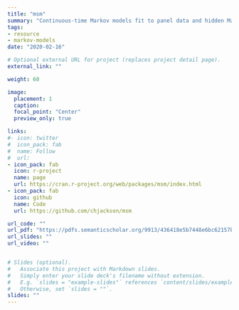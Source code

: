 ```yaml
---
title: "msm"
summary: "Continuous-time Markov models fit to panel data and hidden Markov models"
tags:
- resource
- markov-models
date: "2020-02-16"

# Optional external URL for project (replaces project detail page).
external_link: ""

weight: 60

image: 
  placement: 1
  caption: 
  focal_point: "Center"
  preview_only: true

links:
#- icon: twitter
#  icon_pack: fab
#  name: Follow
#  url: 
- icon_pack: fab
  icon: r-project
  name: page
  url: https://cran.r-project.org/web/packages/msm/index.html
- icon_pack: fab
  icon: github
  name: Code
  url: https://github.com/chjackson/msm

url_code: ""
url_pdf: "https://pdfs.semanticscholar.org/9913/436418e5b7448e6bc62157be9c28d8568f8b.pdf"
url_slides: ""
url_video: ""


# Slides (optional).
#   Associate this project with Markdown slides.
#   Simply enter your slide deck's filename without extension.
#   E.g. `slides = "example-slides"` references `content/slides/example-slides.md`.
#   Otherwise, set `slides = ""`.
slides: ""
---
```

